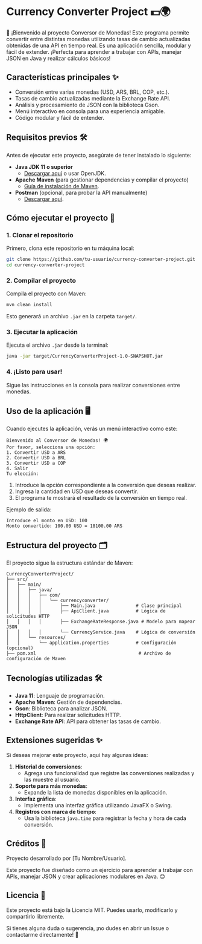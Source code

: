 # Currency Converter Project 💵🌍

👋 ¡Bienvenido al proyecto Conversor de Monedas! Este programa permite convertir entre distintas monedas utilizando tasas de cambio actualizadas obtenidas de una API en tiempo real. Es una aplicación sencilla, modular y fácil de extender. ¡Perfecta para aprender a trabajar con APIs, manejar JSON en Java y realizar cálculos básicos!

## Características principales ✨

- Conversión entre varias monedas (USD, ARS, BRL, COP, etc.).
- Tasas de cambio actualizadas mediante la Exchange Rate API.
- Análisis y procesamiento de JSON con la biblioteca Gson.
- Menú interactivo en consola para una experiencia amigable.
- Código modular y fácil de entender.

## Requisitos previos 🛠️

Antes de ejecutar este proyecto, asegúrate de tener instalado lo siguiente:

- **Java JDK 11 o superior**
  - [Descargar aquí](https://www.oracle.com/java/technologies/javase-downloads.html) o usar OpenJDK.
- **Apache Maven** (para gestionar dependencias y compilar el proyecto)
  - [Guía de instalación de Maven](https://maven.apache.org/install.html).
- **Postman** (opcional, para probar la API manualmente)
  - [Descargar aquí](https://www.postman.com/downloads/).

## Cómo ejecutar el proyecto 🚀

### 1. Clonar el repositorio

Primero, clona este repositorio en tu máquina local:

```bash
git clone https://github.com/tu-usuario/currency-converter-project.git
cd currency-converter-project
```

### 2. Compilar el proyecto

Compila el proyecto con Maven:

```bash
mvn clean install
```

Esto generará un archivo `.jar` en la carpeta `target/`.

### 3. Ejecutar la aplicación

Ejecuta el archivo `.jar` desde la terminal:

```bash
java -jar target/CurrencyConverterProject-1.0-SNAPSHOT.jar
```

### 4. ¡Listo para usar!

Sigue las instrucciones en la consola para realizar conversiones entre monedas.

## Uso de la aplicación 🖥️

Cuando ejecutes la aplicación, verás un menú interactivo como este:

```plaintext
Bienvenido al Conversor de Monedas! 🌍
Por favor, selecciona una opción:
1. Convertir USD a ARS
2. Convertir USD a BRL
3. Convertir USD a COP
4. Salir
Tu elección:
```

1. Introduce la opción correspondiente a la conversión que deseas realizar.
2. Ingresa la cantidad en USD que deseas convertir.
3. El programa te mostrará el resultado de la conversión en tiempo real.

Ejemplo de salida:

```plaintext
Introduce el monto en USD: 100
Monto convertido: 100.00 USD = 18100.00 ARS
```

## Estructura del proyecto 🗂️

El proyecto sigue la estructura estándar de Maven:

```plaintext
CurrencyConverterProject/
├── src/
│   ├── main/
│   │   ├── java/
│   │   │   ├── com/
│   │   │   │   └── currencyconverter/
│   │   │   │       ├── Main.java               # Clase principal
│   │   │   │       ├── ApiClient.java          # Lógica de solicitudes HTTP
│   │   │   │       ├── ExchangeRateResponse.java # Modelo para mapear JSON
│   │   │   │       └── CurrencyService.java    # Lógica de conversión
│   │   └── resources/
│   │       └── application.properties          # Configuración (opcional)
├── pom.xml                                      # Archivo de configuración de Maven
```

## Tecnologías utilizadas 🛠️

- **Java 11**: Lenguaje de programación.
- **Apache Maven**: Gestión de dependencias.
- **Gson**: Biblioteca para analizar JSON.
- **HttpClient**: Para realizar solicitudes HTTP.
- **Exchange Rate API**: API para obtener las tasas de cambio.

## Extensiones sugeridas ✨

Si deseas mejorar este proyecto, aquí hay algunas ideas:

1. **Historial de conversiones**:
   - Agrega una funcionalidad que registre las conversiones realizadas y las muestre al usuario.
2. **Soporte para más monedas**:
   - Expande la lista de monedas disponibles en la aplicación.
3. **Interfaz gráfica**:
   - Implementa una interfaz gráfica utilizando JavaFX o Swing.
4. **Registros con marca de tiempo**:
   - Usa la biblioteca `java.time` para registrar la fecha y hora de cada conversión.

## Créditos 👏

Proyecto desarrollado por [Tu Nombre/Usuario].

Este proyecto fue diseñado como un ejercicio para aprender a trabajar con APIs, manejar JSON y crear aplicaciones modulares en Java. 😊

## Licencia 📜

Este proyecto está bajo la Licencia MIT. Puedes usarlo, modificarlo y compartirlo libremente.

Si tienes alguna duda o sugerencia, ¡no dudes en abrir un Issue o contactarme directamente! 🚀

